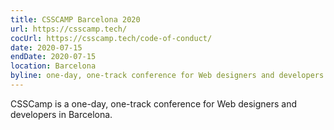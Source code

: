 ```yaml
---
title: CSSCAMP Barcelona 2020
url: https://csscamp.tech/
cocUrl: https://csscamp.tech/code-of-conduct/
date: 2020-07-15
endDate: 2020-07-15
location: Barcelona
byline: one-day, one-track conference for Web designers and developers.
---
```


CSSCamp is a one-day, one-track conference for Web designers and developers in Barcelona.
